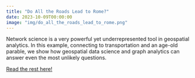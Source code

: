 ```yaml
---
title: "Do All the Roads Lead to Rome?"
date: 2023-10-09T00:00:00
image: "img/do_all_the_roads_lead_to_rome.png"
---
```


Network science is a very powerful yet underrepresented tool in geospatial analytics. In this example, connecting to transportation and an age-old parable, we show how geospatial data science and graph analytics can answer even the most unlikely questions.


<!--more-->


[Read the rest here!](https://towardsdatascience.com/do-all-the-roads-lead-to-rome-5b6756ce7d52)
